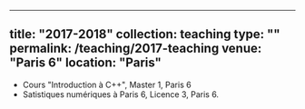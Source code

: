 ---
title: "2017-2018"
collection: teaching
type: ""
permalink: /teaching/2017-teaching
venue: "Paris 6"
location: "Paris"
--

- Cours "Introduction à C++", Master 1, Paris 6
- Satistiques numériques à Paris 6, Licence 3, Paris 6.
